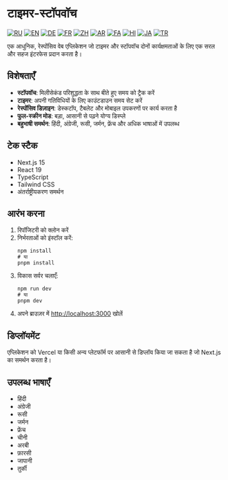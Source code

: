 # टाइमर-स्टॉपवॉच

[![RU](https://img.shields.io/badge/Русский-🇷🇺-blue.svg)](https://timer-stopwatch.onlineopen.space/ru)
[![EN](https://img.shields.io/badge/English-🇬🇧-red.svg)](https://timer-stopwatch.onlineopen.space/en)
[![DE](https://img.shields.io/badge/Deutsch-🇩🇪-gold.svg)](https://timer-stopwatch.onlineopen.space/de)
[![FR](https://img.shields.io/badge/Français-🇫🇷-purple.svg)](https://timer-stopwatch.onlineopen.space/fr)
[![ZH](https://img.shields.io/badge/中文-🇨🇳-maroon.svg)](https://timer-stopwatch.onlineopen.space/zh)
[![AR](https://img.shields.io/badge/العربية-🇦🇪-green.svg)](https://timer-stopwatch.onlineopen.space/ar)
[![FA](https://img.shields.io/badge/فارسی-🇮🇷-orange.svg)](https://timer-stopwatch.onlineopen.space/fa)
[![HI](https://img.shields.io/badge/हिंदी-🇮🇳-teal.svg)](https://timer-stopwatch.onlineopen.space/hi)
[![JA](https://img.shields.io/badge/日本語-🇯🇵-lightblue.svg)](https://timer-stopwatch.onlineopen.space/ja)
[![TR](https://img.shields.io/badge/Türkçe-🇹🇷-darkred.svg)](https://timer-stopwatch.onlineopen.space/tr)

एक आधुनिक, रेस्पोंसिव वेब एप्लिकेशन जो टाइमर और स्टॉपवॉच दोनों कार्यक्षमताओं के लिए एक सरल और सहज इंटरफेस प्रदान करता है।

## विशेषताएँ

- **स्टॉपवॉच**: मिलीसेकंड परिशुद्धता के साथ बीते हुए समय को ट्रैक करें
- **टाइमर**: अपनी गतिविधियों के लिए काउंटडाउन समय सेट करें
- **रेस्पोंसिव डिज़ाइन**: डेस्कटॉप, टैबलेट और मोबाइल उपकरणों पर कार्य करता है
- **फुल-स्क्रीन मोड**: बड़ा, आसानी से पढ़ने योग्य डिस्प्ले
- **बहुभाषी समर्थन**: हिंदी, अंग्रेजी, रूसी, जर्मन, फ्रेंच और अधिक भाषाओं में उपलब्ध

## टेक स्टैक

- Next.js 15
- React 19
- TypeScript
- Tailwind CSS
- अंतर्राष्ट्रीयकरण समर्थन

## आरंभ करना

1. रिपॉजिटरी को क्लोन करें
2. निर्भरताओं को इंस्टॉल करें:
   ```
   npm install
   # या
   pnpm install
   ```
3. विकास सर्वर चलाएँ:
   ```
   npm run dev
   # या
   pnpm dev
   ```
4. अपने ब्राउज़र में [http://localhost:3000](http://localhost:3000) खोलें

## डिप्लॉयमेंट

एप्लिकेशन को Vercel या किसी अन्य प्लेटफॉर्म पर आसानी से डिप्लॉय किया जा सकता है जो Next.js का समर्थन करता है।

## उपलब्ध भाषाएँ

- हिंदी
- अंग्रेजी
- रूसी
- जर्मन
- फ्रेंच
- चीनी
- अरबी
- फ़ारसी
- जापानी
- तुर्की
